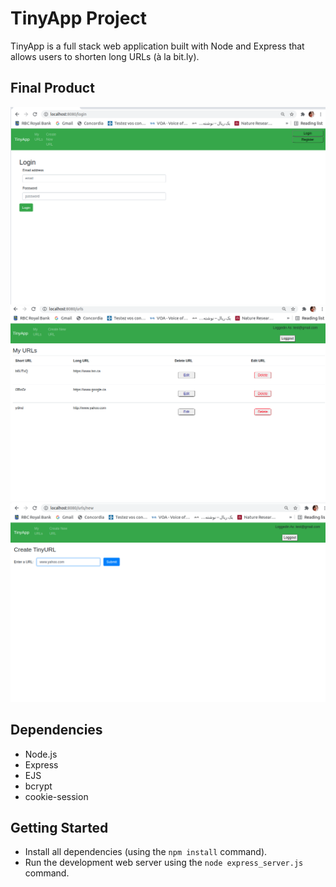 # TinyApp Project

TinyApp is a full stack web application built with Node and Express that allows users to shorten long URLs (à la bit.ly).

## Final Product

!["Login as an existing user"](https://github.com/sarasabet/tinyapp/blob/master/docs/login.png)
!["Main page"](https://github.com/sarasabet/tinyapp/blob/master/docs/manpage.png)
!["Creat a new short Url"](https://github.com/sarasabet/tinyapp/blob/master/docs/creatURL.png)

## Dependencies

- Node.js
- Express
- EJS
- bcrypt
- cookie-session

## Getting Started

- Install all dependencies (using the `npm install` command).
- Run the development web server using the `node express_server.js` command.